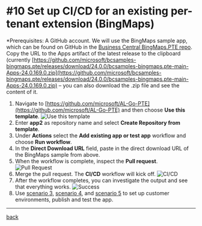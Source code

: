 # #10 Set up CI/CD for an existing per-tenant extension (BingMaps)
*Prerequisites: A GitHub account.
We will use the BingMaps sample app, which can be found on GitHub in the [Business Central BingMaps.PTE repo](https://github.com/microsoft/bcsamples-bingmaps.pte). Copy the URL to the Apps artifact of the latest release to the clipboard (currently [https://github.com/microsoft/bcsamples-bingmaps.pte/releases/download/24.0.0/bcsamples-bingmaps.pte-main-Apps-24.0.169.0.zip](https://github.com/microsoft/bcsamples-bingmaps.pte/releases/download/24.0.0/bcsamples-bingmaps.pte-main-Apps-24.0.169.0.zip) – you can also download the .zip file and see the content of it.

1. Navigate to [https://github.com/microsoft/AL-Go-PTE](https://github.com/microsoft/AL-Go-PTE) and then choose **Use this template**.
![Use this template](https://github.com/microsoft/AL-Go/assets/10775043/b4e32467-723d-434e-8c0a-45c6254699b4)
1. Enter **app2** as repository name and select **Create Repository from template**.
1. Under **Actions** select the **Add existing app or test app** workflow and choose **Run workflow**.
1. In the **Direct Download URL** field, paste in the direct download URL of the BingMaps sample from above.
1. When the workflow is complete, inspect the **Pull request**.
![Pull Request](https://github.com/microsoft/AL-Go/assets/10775043/a02cdef9-b3f7-486a-be32-a19a3f56525d)
1. Merge the pull request. The **CI/CD** workflow will kick off.
![CI/CD](https://github.com/microsoft/AL-Go/assets/10775043/58ab0a72-4b81-4a52-814f-a0984d7154de)
1. After the workflow completes, you can investigate the output and see that everything works.
![Success](https://github.com/microsoft/AL-Go/assets/10775043/d7806af4-822d-43ea-8103-dd7c69e8fd64)
1. Use [scenario 3](RegisterSandboxEnvironment.md), [scenario 4](CreateRelease.md), and [scenario 5](RegisterProductionEnvironment.md) to set up customer environments, publish and test the app.

---
[back](../README.md)
